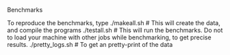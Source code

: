 Benchmarks

To reproduce the benchmarks, type
./makeall.sh     # This will create the data, and compile the programs
./testall.sh     # This will run the benchmarks. Do not to load your machine with other jobs while benchmarking, to get precise results.
./pretty_logs.sh # To get an pretty-print of the data

